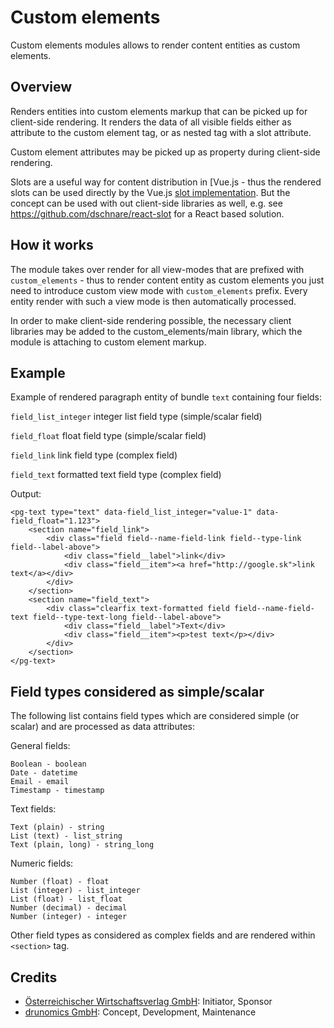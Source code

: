 # Custom elements

Custom elements modules allows to render content entities as custom elements.
 
## Overview

Renders entities into custom elements markup that can be picked up for client-side rendering. It renders the data of all
visible fields either as attribute to the custom element tag, or as nested tag with a slot attribute.

Custom element attributes may be picked up as property during client-side rendering.

Slots are a useful way for content distribution in [Vue.js - thus the rendered slots can be used directly by the Vue.js
[slot implementation](https://vuejs.org/v2/guide/components.html#Content-Distribution-with-Slots). But the concept can
be used with out client-side libraries as well, e.g. see https://github.com/dschnare/react-slot for a React based
solution.

## How it works

The module takes over render for all view-modes that are prefixed with `custom_elements` - thus to render content
entity as custom elements you just need to introduce custom view mode with `custom_elements` prefix. Every entity render
with such a view mode is then automatically processed.

In order to make client-side rendering possible, the necessary client libraries may be added to the
custom_elements/main library, which the module is attaching to custom element markup.

## Example

Example of rendered paragraph entity of bundle `text` containing four fields:


`field_list_integer` integer list field type (simple/scalar field)

`field_float` float field type (simple/scalar field)

`field_link` link field type (complex field)

`field_text` formatted text field type (complex field)

Output:
```
<pg-text type="text" data-field_list_integer="value-1" data-field_float="1.123">
    <section name="field_link">
        <div class="field field--name-field-link field--type-link field--label-above">
            <div class="field__label">link</div>
            <div class="field__item"><a href="http://google.sk">link text</a></div>
        </div>
    </section>
    <section name="field_text">
        <div class="clearfix text-formatted field field--name-field-text field--type-text-long field--label-above">
            <div class="field__label">Text</div>
            <div class="field__item"><p>test text</p></div>
        </div>
    </section>
</pg-text>
```

## Field types considered as simple/scalar

The following list contains field types which are considered simple (or scalar)
and are processed as data attributes:

General fields:
```
Boolean - boolean
Date - datetime
Email - email
Timestamp - timestamp
```
Text fields:
```
Text (plain) - string
List (text) - list_string
Text (plain, long) - string_long
```
Numeric fields:
```
Number (float) - float
List (integer) - list_integer
List (float) - list_float
Number (decimal) - decimal
Number (integer) - integer
```

Other field types as considered as complex fields and are rendered within
`<section>` tag.

## Credits

 - [Österreichischer Wirtschaftsverlag GmbH](https://www.drupal.org/%C3%B6sterreichischer-wirtschaftsverlag-gmbh): Initiator, Sponsor
 - [drunomics GmbH](https://www.drupal.org/drunomics): Concept, Development, Maintenance
